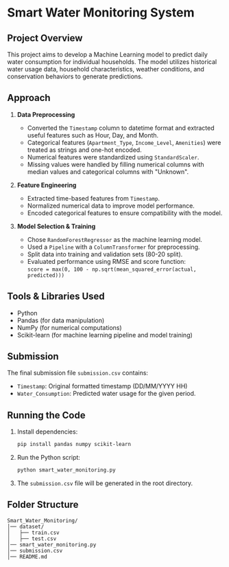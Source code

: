 # Smart Water Monitoring System

## Project Overview
This project aims to develop a Machine Learning model to predict daily water consumption for individual households. The model utilizes historical water usage data, household characteristics, weather conditions, and conservation behaviors to generate predictions.

## Approach
1. **Data Preprocessing**  
   - Converted the `Timestamp` column to datetime format and extracted useful features such as Hour, Day, and Month.  
   - Categorical features (`Apartment_Type`, `Income_Level`, `Amenities`) were treated as strings and one-hot encoded.
   - Numerical features were standardized using `StandardScaler`.
   - Missing values were handled by filling numerical columns with median values and categorical columns with "Unknown".

2. **Feature Engineering**  
   - Extracted time-based features from `Timestamp`.
   - Normalized numerical data to improve model performance.
   - Encoded categorical features to ensure compatibility with the model.

3. **Model Selection & Training**  
   - Chose `RandomForestRegressor` as the machine learning model.
   - Used a `Pipeline` with a `ColumnTransformer` for preprocessing.
   - Split data into training and validation sets (80-20 split).
   - Evaluated performance using RMSE and score function:  
     `score = max(0, 100 - np.sqrt(mean_squared_error(actual, predicted)))`

## Tools & Libraries Used
- Python  
- Pandas (for data manipulation)  
- NumPy (for numerical computations)  
- Scikit-learn (for machine learning pipeline and model training)  

## Submission
The final submission file `submission.csv` contains:
- `Timestamp`: Original formatted timestamp (DD/MM/YYYY HH)
- `Water_Consumption`: Predicted water usage for the given period.

## Running the Code
1. Install dependencies:  
   ```bash
   pip install pandas numpy scikit-learn
   ```
2. Run the Python script:  
   ```bash
   python smart_water_monitoring.py
   ```
3. The `submission.csv` file will be generated in the root directory.

## Folder Structure
```
Smart_Water_Monitoring/
│── dataset/
│   ├── train.csv
│   ├── test.csv
│── smart_water_monitoring.py
│── submission.csv
│── README.md
```

